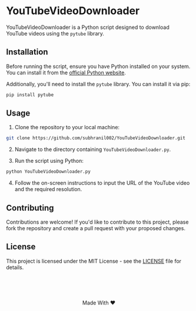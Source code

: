 # YouTubeVideoDownloader

YouTubeVideoDownloader is a Python script designed to download YouTube videos using the `pytube` library.

## Installation

Before running the script, ensure you have Python installed on your system. You can install it from the [official Python website](https://www.python.org/downloads/).

Additionally, you'll need to install the `pytube` library. You can install it via pip:

```bash
pip install pytube
```

## Usage

1. Clone the repository to your local machine:

```bash
git clone https://github.com/subhranil002/YouTubeVideoDownloader.git
```

2. Navigate to the directory containing `YouTubeVideoDownloader.py`.

3. Run the script using Python:

```bash
python YouTubeVideoDownloader.py
```

4. Follow the on-screen instructions to input the URL of the YouTube video and the required resolution.

## Contributing

Contributions are welcome! If you'd like to contribute to this project, please fork the repository and create a pull request with your proposed changes.

## License

This project is licensed under the MIT License - see the [LICENSE](https://github.com/subhranil002/YouTubeVideoDownloader?tab=MIT-1-ov-file) file for details.

<br/><br/><br/>
<p align="center">Made With ❤️</p>

